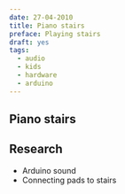 ```yaml
---
date: 27-04-2010
title: Piano stairs
preface: Playing stairs
draft: yes
tags: 
  - audio
  - kids
  - hardware
  - arduino
---
```


## Piano stairs

## Research

* Arduino sound
* Connecting pads to stairs
